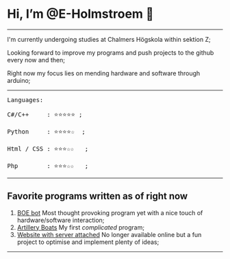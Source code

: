 # Hi, I’m @E-Holmstroem 👋
***
I'm currently undergoing studies at Chalmers Högskola within sektion Z;
 
Looking forward to improve my programs and push projects to the github every now and then;
 
Right now my focus lies on mending hardware and software through arduino;

***
<pre>
Languages:
 
C#/C++     : ⭐⭐⭐⭐⭐ ;
 
Python     : ⭐⭐⭐⭐☆  ;

Html / CSS : ⭐⭐⭐☆☆   ;

Php        : ⭐⭐⭐☆☆   ;
</pre>
***

## Favorite programs written as of right now

1. [BOE bot](https://github.com/E-Holmstroem/Boe/blob/main/anpassadBoe3/anpassadBoe3.ino) Most thought provoking program yet with a nice touch of hardware/software interaction;
2. [Artillery Boats](https://github.com/E-Holmstroem/Artillary-Boats/blob/main/Program.cs) My first *complicated* program;
3. [Website with server attached](https://github.com/E-Holmstroem/ZackBil-PHP) No longer available online but a fun project to optimise and implement plenty of ideas;

***
